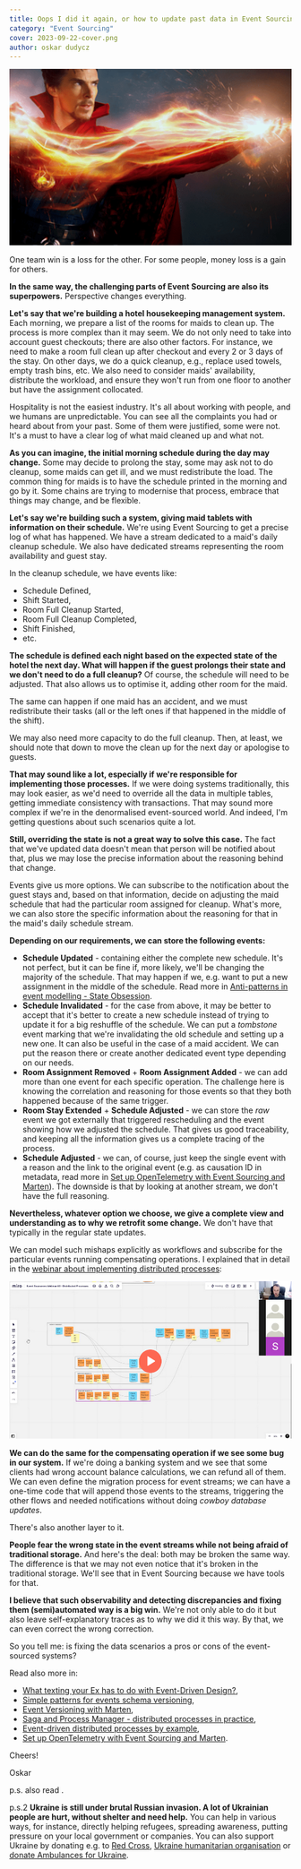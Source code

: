 ```yaml
---
title: Oops I did it again, or how to update past data in Event Sourcing
category: "Event Sourcing"
cover: 2023-09-22-cover.png
author: oskar dudycz
---
```


![cover](2023-09-22-cover.png)

One team win is a loss for the other. For some people, money loss is a gain for others. 

**In the same way, the challenging parts of Event Sourcing are also its superpowers.**  Perspective changes everything.

**Let's say that we're building a hotel housekeeping management system.** Each morning, we prepare a list of the rooms for maids to clean up. The process is more complex than it may seem. We do not only need to take into account guest checkouts; there are also other factors. For instance, we need to make a room full clean up after checkout and every 2 or 3 days of the stay. On other days, we do a quick cleanup, e.g., replace used towels, empty trash bins, etc. We also need to consider maids' availability, distribute the workload, and ensure they won't run from one floor to another but have the assignment collocated.

Hospitality is not the easiest industry. It's all about working with people, and we humans are unpredictable. You can see all the complaints you had or heard about from your past. Some of them were justified, some were not. It's a must to have a clear log of what maid cleaned up and what not.

**As you can imagine, the initial morning schedule during the day may change.**  Some may decide to prolong the stay, some may ask not to do cleanup, some maids can get ill, and we must redistribute the load. The common thing for maids is to have the schedule printed in the morning and go by it. Some chains are trying to modernise that process, embrace that things may change, and be flexible.

**Let's say we're building such a system, giving maid tablets with information on their schedule.** We're using Event Sourcing to get a precise log of what has happened. We have a stream dedicated to a maid's daily cleanup schedule. We also have dedicated streams representing the room availability and guest stay.

In the cleanup schedule, we have events like:
- Schedule Defined, 
- Shift Started, 
- Room Full Cleanup Started, 
- Room Full Cleanup Completed,
- Shift Finished,
- etc.

**The schedule is defined each night based on the expected state of the hotel the next day. What will happen if the guest prolongs their state and we don't need to do a full cleanup?** Of course, the schedule will need to be adjusted. That also allows us to optimise it, adding other room for the maid.

The same can happen if one maid has an accident, and we must redistribute their tasks (all or the left ones if that happened in the middle of the shift).

We may also need more capacity to do the full cleanup. Then, at least, we should note that down to move the clean up for the next day or apologise to guests.

**That may sound like a lot, especially if we're responsible for implementing those processes.** If we were doing systems traditionally, this may look easier, as we'd need to override all the data in multiple tables, getting immediate consistency with transactions. That may sound more complex if we're in the denormalised event-sourced world. And indeed, I'm getting questions about such scenarios quite a lot.

**Still, overriding the state is not a great way to solve this case.** The fact that we've updated data doesn't mean that person will be notified about that, plus we may lose the precise information about the reasoning behind that change. 

Events give us more options. We can subscribe to the notification about the guest stays and, based on that information, decide on adjusting the maid schedule that had the particular room assigned for cleanup. What's more, we can also store the specific information about the reasoning for that in the maid's daily schedule stream.

**Depending on our requirements, we can store the following events:**
- **Schedule Updated** - containing either the complete new schedule. It's not perfect, but it can be fine if, more likely, we'll be changing the majority of the schedule. That may happen if we, e.g. want to put a new assignment in the middle of the schedule. Read more in [Anti-patterns in event modelling - State Obsession](https://event-driven.io/en/state-obsession/).
- **Schedule Invalidated** - for the case from above, it may be better to accept that it's better to create a new schedule instead of trying to update it for a big reshuffle of the schedule. We can put a _tombstone_ event marking that we're invalidating the old schedule and setting up a new one. It can also be useful in the case of a maid accident. We can put the reason there or create another dedicated event type depending on our needs.
- **Room Assignment Removed** + **Room Assignment Added** - we can add more than one event for each specific operation. The challenge here is knowing the correlation and reasoning for those events so that they both happened because of the same trigger.
- **Room Stay Extended** + **Schedule Adjusted** - we can store the _raw_ event we got externally that triggered rescheduling and the event showing how we adjusted the schedule. That gives us good traceability, and keeping all the information gives us a complete tracing of the process.
- **Schedule Adjusted** - we can, of course, just keep the single event with a reason and the link to the original event (e.g. as causation ID in metadata, read more in [Set up OpenTelemetry with Event Sourcing and Marten](/pl/set_up_opentelemetry_wtih_event_sourcing_and_marten/)). The downside is that by looking at another stream, we don't have the full reasoning.

**Nevertheless, whatever option we choose, we give a complete view and understanding as to why we retrofit some change.** We don't have that typically in the regular state updates.

We can model such mishaps explicitly as workflows and subscribe for the particular events running compensating operations. I explained that in detail in the [webinar about implementing distributed processes](https://www.architecture-weekly.com/p/webinar-3-implementing-distributed):

[![webinar](./2023-09-22-webinar.png)](https://www.architecture-weekly.com/p/webinar-3-implementing-distributed)

**We can do the same for the compensating operation if we see some bug in our system.** If we're doing a banking system and we see that some clients had wrong account balance calculations, we can refund all of them. We can even define the migration process for event streams; we can have a one-time code that will append those events to the streams, triggering the other flows and needed notifications without doing _cowboy database updates_.

There's also another layer to it. 

**People fear the wrong state in the event streams while not being afraid of traditional storage.** And here's the deal: both may be broken the same way. The difference is that we may not even notice that it's broken in the traditional storage. We'll see that in Event Sourcing because we have tools for that.

**I believe that such observability and detecting discrepancies and fixing them (semi)automated way is a big win.** We're not only able to do it but also leave self-explanatory traces as to why we did it this way. By that, we can even correct the wrong correction.

So you tell me: is fixing the data scenarios a pros or cons of the event-sourced systems?

Read also more in:
- [What texting your Ex has to do with Event-Driven Design?](/pl/what_texting_ex_has_to_do_with_event_driven_design/),
- [Simple patterns for events schema versioning](/pl/simple_events_versioning_patterns/),
- [Event Versioning with Marten](/pl/event_versioning_with_marten/),
- [Saga and Process Manager - distributed processes in practice](/pl/saga_process_manager_distributed_transactions/),
- [Event-driven distributed processes by example](/pl/event_driven_distributed_processes_by_example/),
- [Set up OpenTelemetry with Event Sourcing and Marten](/pl/set_up_opentelemetry_wtih_event_sourcing_and_marten/).

Cheers!

Oskar

p.s. also read .

p.s.2 **Ukraine is still under brutal Russian invasion. A lot of Ukrainian people are hurt, without shelter and need help.** You can help in various ways, for instance, directly helping refugees, spreading awareness, putting pressure on your local government or companies. You can also support Ukraine by donating e.g. to [Red Cross](https://www.icrc.org/pl/donate/ukraine), [Ukraine humanitarian organisation](https://savelife.in.ua/pl/donate/) or [donate Ambulances for Ukraine](https://www.gofundme.com/f/help-to-save-the-lives-of-civilians-in-a-war-zone).
